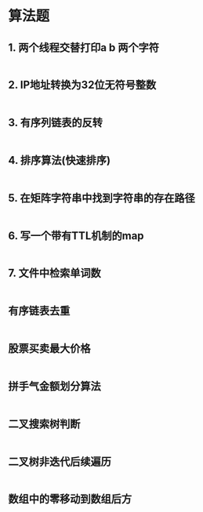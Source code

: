 # 算法题
## 1. 两个线程交替打印a b 两个字符
```

```

## 2. IP地址转换为32位无符号整数
```

```

## 3. 有序列链表的反转
```

```

## 4. 排序算法(快速排序)
```

```

## 5. 在矩阵字符串中找到字符串的存在路径
```

```

## 6. 写一个带有TTL机制的map
```

```

## 7. 文件中检索单词数
```

```

## 有序链表去重
```

```

## 股票买卖最大价格
```

```

## 拼手气金额划分算法
```

```

## 二叉搜索树判断
```

```

## 二叉树非迭代后续遍历
```

```

## 数组中的零移动到数组后方
```

```











